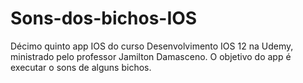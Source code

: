 # Sons-dos-bichos-IOS
Décimo quinto app IOS do curso Desenvolvimento IOS 12 na Udemy, ministrado pelo professor Jamilton Damasceno. O objetivo do app é executar o sons de alguns bichos.
